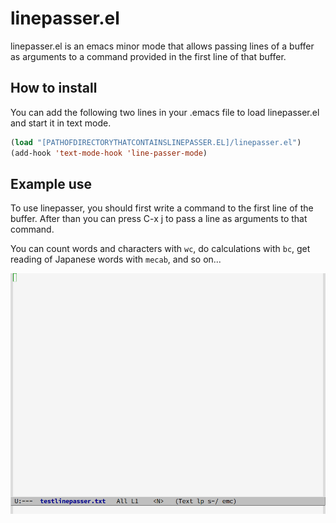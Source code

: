 # linepasser.el
linepasser.el is an emacs minor mode that allows passing lines of a buffer as arguments to a command provided in the first line of that buffer.


## How to install

You can add the following two lines in your .emacs file to load linepasser.el and start it in text mode.

```lsp
(load "[PATHOFDIRECTORYTHATCONTAINSLINEPASSER.EL]/linepasser.el")
(add-hook 'text-mode-hook 'line-passer-mode)
```

## Example use

To use linepasser, you should first write a command to the first line of the buffer. After than you can press C-x j to pass a line as arguments to that command.

You can count words and characters with `wc`, do calculations with `bc`, get reading of Japanese words with `mecab`, and so on...

![linepasser](linepasser20230220.gif)
